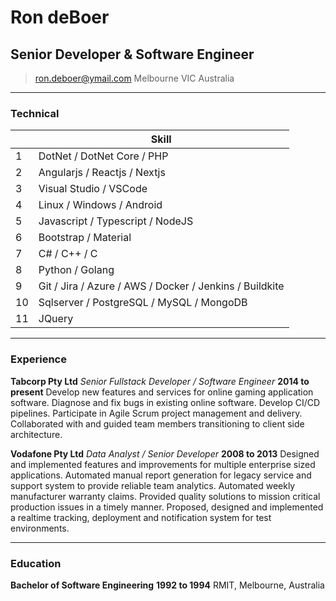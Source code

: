 # Ron deBoer
## Senior Developer & Software Engineer

> [ron.deboer@ymail.com](mailto:ron.deboer@ymail.com)
>      Melbourne VIC Australia

------

### Technical

|    | Skill                                                   |
|----|---------------------------------------------------------|
| 1  | DotNet / DotNet Core / PHP                              |
| 2  | Angularjs / Reactjs / Nextjs                            |
| 3  | Visual Studio / VSCode                                  |
| 4  | Linux / Windows / Android                               |
| 5  | Javascript / Typescript / NodeJS                        |
| 6  | Bootstrap / Material                                    |
| 7  | C# / C++ / C                                            |
| 8  | Python / Golang                                         |
| 9  | Git / Jira / Azure / AWS / Docker / Jenkins / Buildkite |
| 10 | Sqlserver / PostgreSQL / MySQL / MongoDB                |
| 11 | JQuery                                                  |

------

### Experience

**Tabcorp Pty Ltd** *Senior Fullstack Developer / Software Engineer* __2014 to present__
	Develop new features and services for online gaming application software. 
	Diagnose and fix bugs in existing online software.
	Develop CI/CD pipelines.
	Participate in Agile Scrum project management and delivery.
	Collaborated with and guided team members transitioning to client side architecture.
	
**Vodafone Pty Ltd** *Data Analyst / Senior Developer* __2008 to 2013__
	Designed and implemented features and improvements for multiple enterprise sized applications.
	Automated manual report generation for legacy service and support system to provide reliable team analytics.
	Automated weekly manufacturer warranty claims.
	Provided quality solutions to mission critical production issues in a timely manner.
	Proposed, designed and implemented a realtime tracking, deployment and notification system for test environments.

------

### Education

**Bachelor of Software Engineering** __1992 to 1994__
	RMIT, Melbourne, Australia

